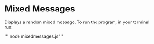 # Mixed Messages

Displays a random mixed message. To run the program, in your terminal run:

'''
node mixedmessages.js
'''